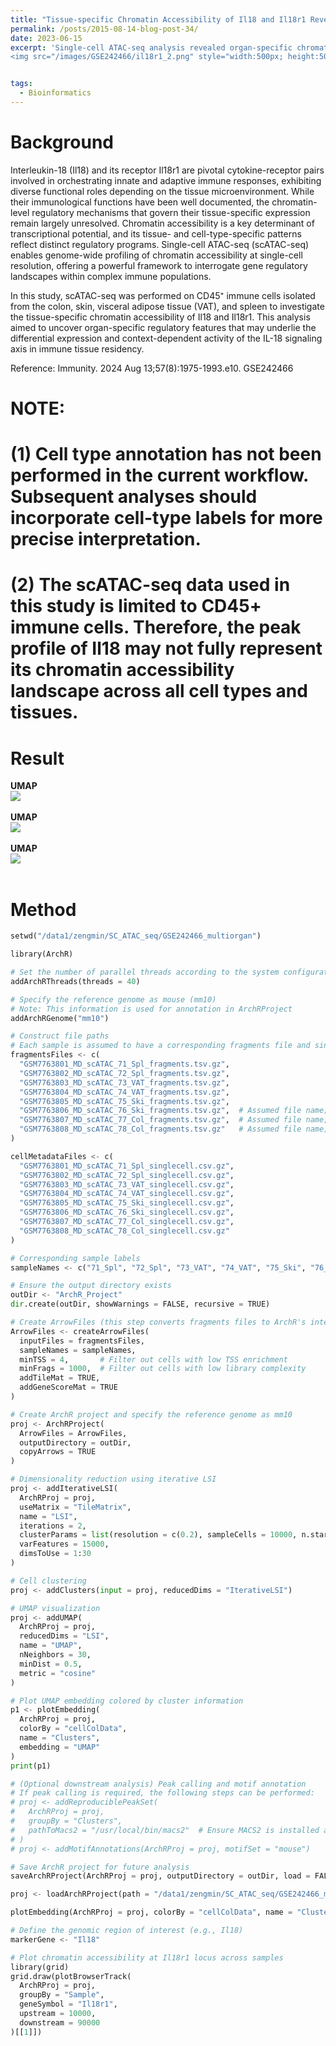 ```yaml
---
title: "Tissue-specific Chromatin Accessibility of Il18 and Il18r1 Revealed by Single-Cell ATAC-seq"
permalink: /posts/2015-08-14-blog-post-34/
date: 2023-06-15
excerpt: 'Single-cell ATAC-seq analysis revealed organ-specific chromatin accessibility patterns of Il18 and Il18r1. (GSE242466) <br/>
<img src="/images/GSE242466/il18r1_2.png" style="width:500px; height:500px;">'


tags:
  - Bioinformatics
---
```


Background
======
Interleukin-18 (Il18) and its receptor Il18r1 are pivotal cytokine-receptor pairs involved in orchestrating innate and adaptive immune responses, exhibiting diverse functional roles depending on the tissue microenvironment. While their immunological functions have been well documented, the chromatin-level regulatory mechanisms that govern their tissue-specific expression remain largely unresolved. Chromatin accessibility is a key determinant of transcriptional potential, and its tissue- and cell-type-specific patterns reflect distinct regulatory programs. Single-cell ATAC-seq (scATAC-seq) enables genome-wide profiling of chromatin accessibility at single-cell resolution, offering a powerful framework to interrogate gene regulatory landscapes within complex immune populations.

In this study, scATAC-seq was performed on CD45⁺ immune cells isolated from the colon, skin, visceral adipose tissue (VAT), and spleen to investigate the tissue-specific chromatin accessibility of Il18 and Il18r1. This analysis aimed to uncover organ-specific regulatory features that may underlie the differential expression and context-dependent activity of the IL-18 signaling axis in immune tissue residency.

Reference: Immunity. 2024 Aug 13;57(8):1975-1993.e10.    GSE242466

# NOTE:
# (1) Cell type annotation has not been performed in the current workflow. Subsequent analyses should incorporate cell-type labels for more precise interpretation.
# (2) The scATAC-seq data used in this study is limited to CD45+ immune cells. Therefore, the peak profile of Il18 may not fully represent its chromatin accessibility landscape across all cell types and tissues.


Result
======
**UMAP** <br/> <img src="/images/GSE242466/umap.png"><br/><br/>
**UMAP** <br/> <img src="/images/GSE242466/Il18.png"><br/><br/>
**UMAP** <br/> <img src="/images/GSE242466/il18r1_2.png"><br/><br/>





Method
======
```python
setwd("/data1/zengmin/SC_ATAC_seq/GSE242466_multiorgan")

library(ArchR)

# Set the number of parallel threads according to the system configuration
addArchRThreads(threads = 40)

# Specify the reference genome as mouse (mm10)
# Note: This information is used for annotation in ArchRProject
addArchRGenome("mm10")

# Construct file paths
# Each sample is assumed to have a corresponding fragments file and single-cell metadata file
fragmentsFiles <- c(
  "GSM7763801_MD_scATAC_71_Spl_fragments.tsv.gz",
  "GSM7763802_MD_scATAC_72_Spl_fragments.tsv.gz",
  "GSM7763803_MD_scATAC_73_VAT_fragments.tsv.gz",
  "GSM7763804_MD_scATAC_74_VAT_fragments.tsv.gz",
  "GSM7763805_MD_scATAC_75_Ski_fragments.tsv.gz",
  "GSM7763806_MD_scATAC_76_Ski_fragments.tsv.gz",  # Assumed file name; adjust if necessary
  "GSM7763807_MD_scATAC_77_Col_fragments.tsv.gz",  # Assumed file name; adjust if necessary
  "GSM7763808_MD_scATAC_78_Col_fragments.tsv.gz"   # Assumed file name; adjust if necessary
)

cellMetadataFiles <- c(
  "GSM7763801_MD_scATAC_71_Spl_singlecell.csv.gz",
  "GSM7763802_MD_scATAC_72_Spl_singlecell.csv.gz",
  "GSM7763803_MD_scATAC_73_VAT_singlecell.csv.gz",
  "GSM7763804_MD_scATAC_74_VAT_singlecell.csv.gz",
  "GSM7763805_MD_scATAC_75_Ski_singlecell.csv.gz",
  "GSM7763806_MD_scATAC_76_Ski_singlecell.csv.gz",
  "GSM7763807_MD_scATAC_77_Col_singlecell.csv.gz",
  "GSM7763808_MD_scATAC_78_Col_singlecell.csv.gz"
)

# Corresponding sample labels
sampleNames <- c("71_Spl", "72_Spl", "73_VAT", "74_VAT", "75_Ski", "76_Ski", "77_Col", "78_Col")

# Ensure the output directory exists
outDir <- "ArchR_Project"
dir.create(outDir, showWarnings = FALSE, recursive = TRUE)

# Create ArrowFiles (this step converts fragments files to ArchR's internal format)
ArrowFiles <- createArrowFiles(
  inputFiles = fragmentsFiles,
  sampleNames = sampleNames,
  minTSS = 4,       # Filter out cells with low TSS enrichment
  minFrags = 1000,  # Filter out cells with low library complexity
  addTileMat = TRUE,
  addGeneScoreMat = TRUE
)

# Create ArchR project and specify the reference genome as mm10
proj <- ArchRProject(
  ArrowFiles = ArrowFiles,
  outputDirectory = outDir,
  copyArrows = TRUE
)

# Dimensionality reduction using iterative LSI
proj <- addIterativeLSI(
  ArchRProj = proj,
  useMatrix = "TileMatrix",
  name = "LSI",
  iterations = 2,
  clusterParams = list(resolution = c(0.2), sampleCells = 10000, n.start = 10),
  varFeatures = 15000,
  dimsToUse = 1:30
)

# Cell clustering
proj <- addClusters(input = proj, reducedDims = "IterativeLSI")

# UMAP visualization
proj <- addUMAP(
  ArchRProj = proj,
  reducedDims = "LSI",
  name = "UMAP",
  nNeighbors = 30,
  minDist = 0.5,
  metric = "cosine"
)

# Plot UMAP embedding colored by cluster information
p1 <- plotEmbedding(
  ArchRProj = proj,
  colorBy = "cellColData",
  name = "Clusters",
  embedding = "UMAP"
)
print(p1)

# (Optional downstream analysis) Peak calling and motif annotation
# If peak calling is required, the following steps can be performed:
# proj <- addReproduciblePeakSet(
#   ArchRProj = proj,
#   groupBy = "Clusters",
#   pathToMacs2 = "/usr/local/bin/macs2"  # Ensure MACS2 is installed and path is correctly specified
# )
# proj <- addMotifAnnotations(ArchRProj = proj, motifSet = "mouse")

# Save ArchR project for future analysis
saveArchRProject(ArchRProj = proj, outputDirectory = outDir, load = FALSE)

proj <- loadArchRProject(path = "/data1/zengmin/SC_ATAC_seq/GSE242466_multiorgan/ArchR_Project")

plotEmbedding(ArchRProj = proj, colorBy = "cellColData", name = "Clusters", embedding = "UMAP")

# Define the genomic region of interest (e.g., Il18)
markerGene <- "Il18"

# Plot chromatin accessibility at Il18r1 locus across samples
library(grid)
grid.draw(plotBrowserTrack(
  ArchRProj = proj,
  groupBy = "Sample",
  geneSymbol = "Il18r1",
  upstream = 10000,
  downstream = 90000
)[[1]])

```
